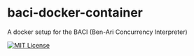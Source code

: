 # baci-docker-container
A docker setup for the BACI (Ben-Ari Concurrency Interpreter)

[![MIT License](https://img.shields.io/badge/License-MIT-green.svg)](https://choosealicense.com/licenses/mit/)
